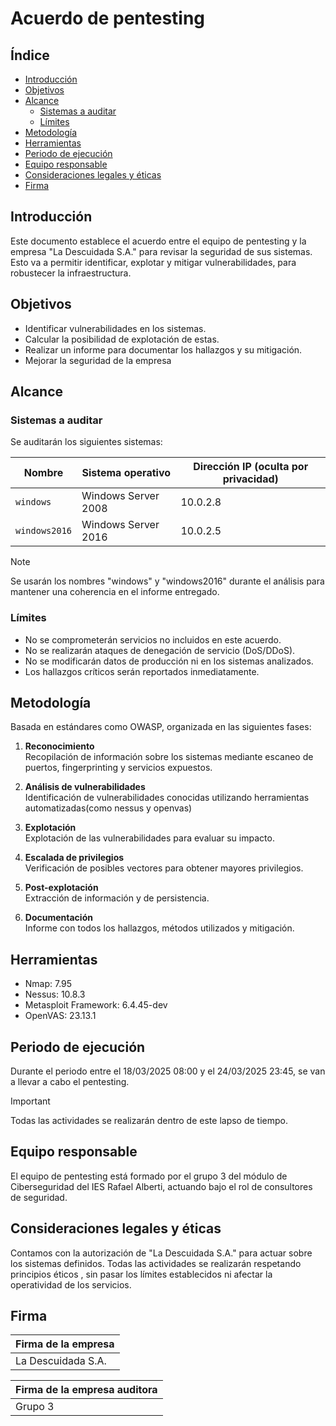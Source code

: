 # Acuerdo de pentesting

## Índice

- [Introducción](#introducción)
- [Objetivos](#objetivos)
- [Alcance](#alcance)
  - [Sistemas a auditar](#sistemas-a-auditar)
  - [Límites](#límites)
- [Metodología](#metodología)
- [Herramientas](#herramientas)
- [Periodo de ejecución](#periodo-de-ejecución)
- [Equipo responsable](#equipo-responsable)
- [Consideraciones legales y éticas](#consideraciones-legales-y-éticas)
- [Firma](#firma)
  
## Introducción

Este documento establece el acuerdo entre el equipo de pentesting y la empresa "La Descuidada S.A." para revisar la seguridad de sus sistemas. Esto va a permitir identificar, explotar y mitigar vulnerabilidades, para robustecer la infraestructura.

## Objetivos

- Identificar vulnerabilidades en los sistemas.
- Calcular la posibilidad de explotación de estas.
- Realizar un informe para documentar los hallazgos y su mitigación.
- Mejorar la seguridad de la empresa

## Alcance

### Sistemas a auditar

Se auditarán los siguientes sistemas:

| Nombre | Sistema operativo | Dirección IP (oculta por privacidad) |
|-|-|-|
| `windows`       | Windows Server 2008 | 10.0.2.8 |
| `windows2016`   | Windows Server 2016 | 10.0.2.5 |

> [!NOTE]  
> Se usarán los nombres "windows" y "windows2016" durante el análisis para mantener una coherencia en el informe entregado.

### Límites

- No se comprometerán servicios no incluidos en este acuerdo.
- No se realizarán ataques de denegación de servicio (DoS/DDoS).
- No se modificarán datos de producción ni en los sistemas analizados.
- Los hallazgos críticos serán reportados inmediatamente.

## Metodología

Basada en estándares como OWASP, organizada en las siguientes fases:

1. **Reconocimiento**  
   Recopilación de información sobre los sistemas mediante escaneo de puertos, fingerprinting y servicios expuestos.

2. **Análisis de vulnerabilidades**  
   Identificación de vulnerabilidades conocidas utilizando herramientas automatizadas(como nessus y openvas)

3. **Explotación**  
   Explotación de las vulnerabilidades para evaluar su impacto.

4. **Escalada de privilegios**  
   Verificación de posibles vectores para obtener mayores privilegios.

5. **Post-explotación**  
   Extracción de información y de persistencia.

6. **Documentación**  
   Informe con todos los hallazgos, métodos utilizados y mitigación.

## Herramientas

- Nmap: 7.95
- Nessus: 10.8.3
- Metasploit Framework: 6.4.45-dev
- OpenVAS: 23.13.1

## Periodo de ejecución

Durante el periodo entre el 18/03/2025 08:00 y el 24/03/2025 23:45, se van a llevar a cabo el pentesting.

> [!IMPORTANT]  
> Todas las actividades se realizarán dentro de este lapso de tiempo.

## Equipo responsable

El equipo de pentesting está formado por el grupo 3 del módulo de Ciberseguridad del IES Rafael Alberti, actuando bajo el rol de consultores de seguridad.

## Consideraciones legales y éticas

Contamos con la autorización de "La Descuidada S.A." para actuar sobre los sistemas definidos. Todas las actividades se realizarán respetando principios éticos , sin pasar los límites establecidos ni afectar la operatividad de los servicios.

## Firma

|Firma de la empresa|
|-|
|La Descuidada S.A.|

|Firma de la empresa auditora|
|-|
|Grupo 3|
